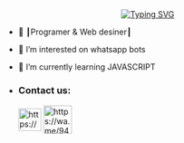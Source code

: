## <!-- Typing SVG -->
<p align="center">
    <a href="https://github.com/sanuwaofficial">
        <img align="center"
        src="https://readme-typing-svg.herokuapp.com/?size=30&width=500&lines=HI!!+I+am+Dark%20+%20sadas+..."
            alt="Typing SVG"
        />
    </a>
</p>  

- 🚀 ┃Programer & Web desiner┃
 
- 👀 I’m interested on whatsapp bots

- 🌱 I’m currently learning JAVASCRIPT
- <h3 align="left">Contact us:</h3><p>   <a href="https://www.instagram.com/thisal_sanujaya/" target="blank"><img align="center" src="https://telegra.ph/file/3794b843b750983cd0ab6.png" alt="https://www.instagram.com/__.sanuwa.__/" height="40" width="40" /></a>  <a href="https://wa.me/94701629707" target="blank"><img align="center" src="https://cdn-icons-png.flaticon.com/512/5649/5649647.png" alt="https://wa.me/94701629707" height="50" width="50" /></a> 
</p>

